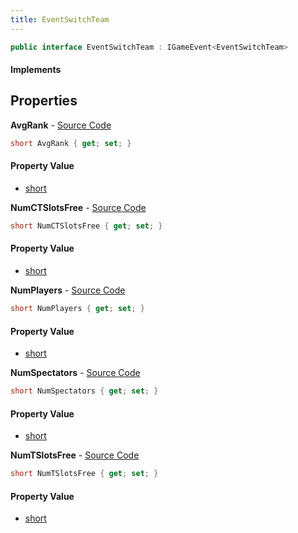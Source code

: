 ```yaml
---
title: EventSwitchTeam
---
```


```csharp
public interface EventSwitchTeam : IGameEvent<EventSwitchTeam>
```

#### Implements

## Properties

**AvgRank** - [Source Code](https://github.com/swiftly-solution/swiftlys2/blob/master/managed/src/SwiftlyS2.Generated/GameEvents/Interfaces/EventSwitchTeam.cs#L36)

```csharp
short AvgRank { get; set; }
```

#### Property Value

- [short](https://learn.microsoft.com/dotnet/api/system.int16)

**NumCTSlotsFree** - [Source Code](https://github.com/swiftly-solution/swiftlys2/blob/master/managed/src/SwiftlyS2.Generated/GameEvents/Interfaces/EventSwitchTeam.cs#L46)

```csharp
short NumCTSlotsFree { get; set; }
```

#### Property Value

- [short](https://learn.microsoft.com/dotnet/api/system.int16)

**NumPlayers** - [Source Code](https://github.com/swiftly-solution/swiftlys2/blob/master/managed/src/SwiftlyS2.Generated/GameEvents/Interfaces/EventSwitchTeam.cs#L22)

```csharp
short NumPlayers { get; set; }
```

#### Property Value

- [short](https://learn.microsoft.com/dotnet/api/system.int16)

**NumSpectators** - [Source Code](https://github.com/swiftly-solution/swiftlys2/blob/master/managed/src/SwiftlyS2.Generated/GameEvents/Interfaces/EventSwitchTeam.cs#L29)

```csharp
short NumSpectators { get; set; }
```

#### Property Value

- [short](https://learn.microsoft.com/dotnet/api/system.int16)

**NumTSlotsFree** - [Source Code](https://github.com/swiftly-solution/swiftlys2/blob/master/managed/src/SwiftlyS2.Generated/GameEvents/Interfaces/EventSwitchTeam.cs#L41)

```csharp
short NumTSlotsFree { get; set; }
```

#### Property Value

- [short](https://learn.microsoft.com/dotnet/api/system.int16)

